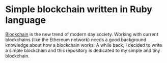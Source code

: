 # Simple blockchain written in Ruby language 

[Blockchain](https://en.wikipedia.org/wiki/Blockchain) is the new trend of modern day society. Working with current blockchains (like the Ethereum network) needs a good background knowledge about how a blockchain works. A while back, I decided to write a simple blockchain and this repository is dedicated to my simple and tiny blockchain. 
